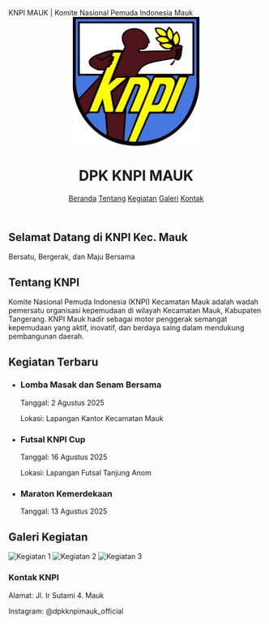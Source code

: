 <!DOCTYPE html>
<html lang="id">
<head>
  <meta charset="UTF-8">
  <meta name="viewport" content="width=device-width, initial-scale=1.0">
  KNPI MAUK | Komite Nasional Pemuda Indonesia Mauk
  <meta name="description" content="DPK KNPI Mauk - Wadah pemuda Kecamatan Mauk yang aktif dan inspiratif dalam kegiatan sosial, olahraga, dan kepemudaan.">
  <meta name="keywords" content="KNPI, KNPI Mauk, Pemuda Mauk, Organisasi Pemuda, Kegiatan KNPI, Futsal KNPI Cup, Pemuda Tangerang">
  <meta name="author" content="DPK KNPI Mauk">
  <meta property="og:title" content="DPK KNPI Mauk - Website Resmi">
  <meta property="og:description" content="Informasi kegiatan dan program resmi KNPI Kecamatan Mauk.">
  <meta property="og:image" content="https://yourwebsite.com/images/logo-knpi.png">
  <meta property="og:url" content="https://yourwebsite.com">
  <meta property="og:type" content="website">
  <link rel="icon" href="images/logo-knpi.png" type="image/png">
  <link href="https://cdn.jsdelivr.net/npm/tailwindcss@2.2.19/dist/tailwind.min.css" rel="stylesheet">
</head>
<body class="bg-white text-yellow-400">
  <!-- Navbar -->
  <header class="bg-blue-800">
    <div class="max-w-6xl mx-auto px-4 py-4 flex justify-between items-center">
      <div class="flex items-center space-x-2">
        <img src="Komite_Nasional_Pemuda_Indonesia.png" alt="Logo KNPI" class="w-10 h-10">
        <h1 class="text-xl font-bold">DPK KNPI MAUK</h1>
      </div>
      <nav class="space-x-4">
        <a href="#beranda" class="hover:text-white">Beranda</a>
        <a href="#tentang" class="hover:text-white">Tentang</a>
        <a href="#kegiatan" class="hover:text-white">Kegiatan</a>
        <a href="#galeri" class="hover:text-white">Galeri</a>
        <a href="#kontak" class="hover:text-white">Kontak</a>
      </nav>
    </div>
  </header>

  <!-- Hero Section -->
  <section id="beranda" class="bg-cover bg-center h-64 flex items-center justify-center" style="background-image: url('https://example.com/banner-knpi.jpg');">
    <div class="bg-black bg-opacity-50 p-6 rounded">
      <h2 class="text-3xl font-bold">Selamat Datang di KNPI Kec. Mauk</h2>
      <p class="mt-2">Bersatu, Bergerak, dan Maju Bersama</p>
    </div>
  </section>

  <!-- Tentang Section -->
  <section id="tentang" class="max-w-4xl mx-auto py-12 px-6">
    <h2 class="text-2xl font-bold text-blue-800 mb-4">Tentang KNPI</h2>
    <p>Komite Nasional Pemuda Indonesia (KNPI) Kecamatan Mauk adalah wadah pemersatu organisasi kepemudaan di wilayah Kecamatan Mauk, Kabupaten Tangerang. KNPI Mauk hadir sebagai motor penggerak semangat kepemudaan yang aktif, inovatif, dan berdaya saing dalam mendukung pembangunan daerah.</p>
  </section>

  <!-- Kegiatan Section -->
  <section id="kegiatan" class="bg-gray-100 py-12 px-6 text-yellow-400">
    <div class="max-w-4xl mx-auto">
      <h2 class="text-2xl font-bold text-blue-800 mb-4">Kegiatan Terbaru</h2>
      <ul class="space-y-4">
        <li class="bg-blue p-4 shadow rounded">
          <h3 class="font-semibold text-lg">Lomba Masak dan Senam Bersama</h3>
          <p>Tanggal: 2 Agustus 2025</p>
          <p>Lokasi: Lapangan Kantor Kecamatan Mauk</p>
        </li>
        <li class="bg-blue p-4 shadow rounded">
          <h3 class="font-semibold text-lg">Futsal KNPI Cup</h3>
          <p>Tanggal: 16 Agustus 2025</p>
          <p>Lokasi: Lapangan Futsal Tanjung Anom</p>
        </li>
        <li class="bg-blue p-4 shadow rounded">
          <h3 class="font-semibold text-lg">Maraton Kemerdekaan</h3>
          <p>Tanggal: 13 Agustus 2025</p>
        </li>
      </ul>
    </div>
  </section>

  <!-- Galeri Section -->
  <section id="galeri" class="max-w-4xl mx-auto py-12 px-6">
    <h2 class="text-2xl font-bold text-blue-800 mb-4">Galeri Kegiatan</h2>
    <div class="grid grid-cols-1 sm:grid-cols-2 md:grid-cols-3 gap-4">
      <img src="https://via.placeholder.com/300x200" alt="Kegiatan 1" class="rounded shadow">
      <img src="https://via.placeholder.com/300x200" alt="Kegiatan 2" class="rounded shadow">
      <img src="https://via.placeholder.com/300x200" alt="Kegiatan 3" class="rounded shadow">
    </div>
  </section>

  <!-- Kontak Section -->
  <footer id="kontak" class="bg-blue-800 py-6 mt-12">
    <div class="max-w-4xl mx-auto px-4">
      <h3 class="font-bold text-lg">Kontak KNPI</h3>
      <p>Alamat: Jl. Ir Sutami 4. Mauk</p>
      <p>Instagram: @dpkknpimauk_official</p>
    </div>
  </footer>
</body>
</html>
